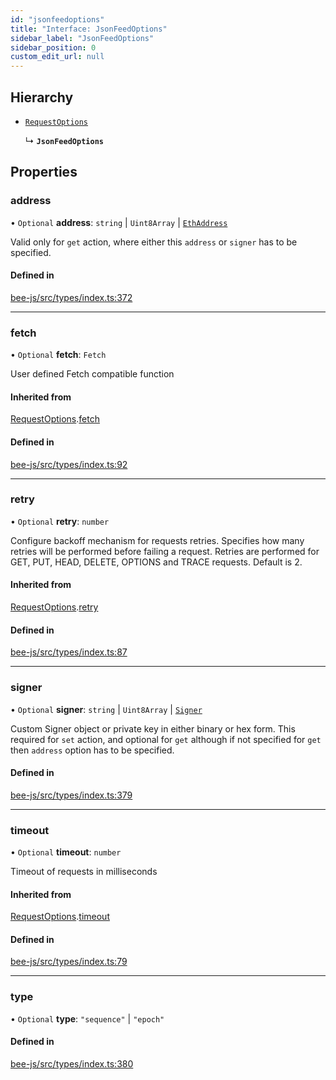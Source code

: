 ```yaml
---
id: "jsonfeedoptions"
title: "Interface: JsonFeedOptions"
sidebar_label: "JsonFeedOptions"
sidebar_position: 0
custom_edit_url: null
---
```


## Hierarchy

- [`RequestOptions`](requestoptions.md)

  ↳ **`JsonFeedOptions`**

## Properties

### address

• `Optional` **address**: `string` \| `Uint8Array` \| [`EthAddress`](../types/utils.ethaddress.md)

Valid only for `get` action, where either this `address` or `signer` has
to be specified.

#### Defined in

[bee-js/src/types/index.ts:372](https://github.com/ethersphere/bee-js/blob/5b112bf/src/types/index.ts#L372)

___

### fetch

• `Optional` **fetch**: `Fetch`

User defined Fetch compatible function

#### Inherited from

[RequestOptions](requestoptions.md).[fetch](requestoptions.md#fetch)

#### Defined in

[bee-js/src/types/index.ts:92](https://github.com/ethersphere/bee-js/blob/5b112bf/src/types/index.ts#L92)

___

### retry

• `Optional` **retry**: `number`

Configure backoff mechanism for requests retries.
Specifies how many retries will be performed before failing a request.
Retries are performed for GET, PUT, HEAD, DELETE, OPTIONS and TRACE requests.
Default is 2.

#### Inherited from

[RequestOptions](requestoptions.md).[retry](requestoptions.md#retry)

#### Defined in

[bee-js/src/types/index.ts:87](https://github.com/ethersphere/bee-js/blob/5b112bf/src/types/index.ts#L87)

___

### signer

• `Optional` **signer**: `string` \| `Uint8Array` \| [`Signer`](../types/signer.md)

Custom Signer object or private key in either binary or hex form.
This required for `set` action, and optional for `get` although
if not specified for `get` then `address` option has to be specified.

#### Defined in

[bee-js/src/types/index.ts:379](https://github.com/ethersphere/bee-js/blob/5b112bf/src/types/index.ts#L379)

___

### timeout

• `Optional` **timeout**: `number`

Timeout of requests in milliseconds

#### Inherited from

[RequestOptions](requestoptions.md).[timeout](requestoptions.md#timeout)

#### Defined in

[bee-js/src/types/index.ts:79](https://github.com/ethersphere/bee-js/blob/5b112bf/src/types/index.ts#L79)

___

### type

• `Optional` **type**: ``"sequence"`` \| ``"epoch"``

#### Defined in

[bee-js/src/types/index.ts:380](https://github.com/ethersphere/bee-js/blob/5b112bf/src/types/index.ts#L380)
